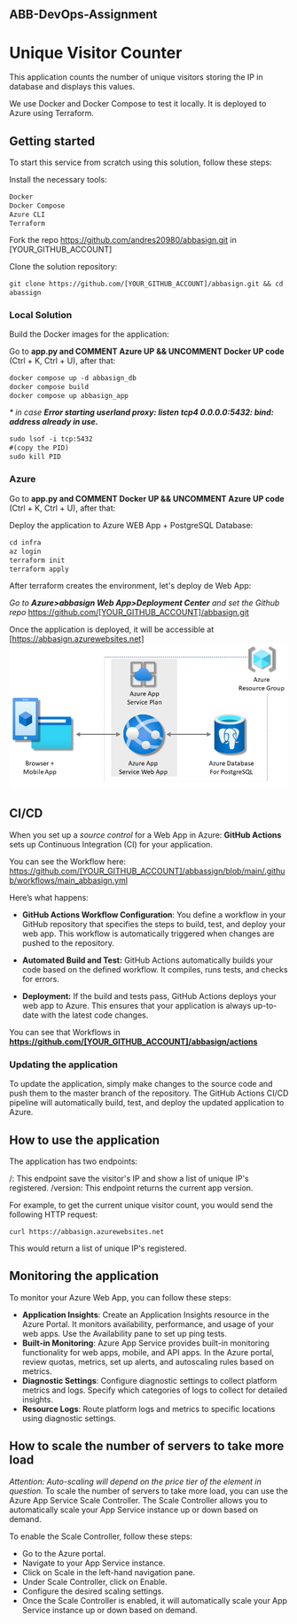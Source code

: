 ## ABB-DevOps-Assignment
# Unique Visitor Counter

This application counts the number of unique visitors storing the IP in database and displays this values.

We use Docker and Docker Compose to test it locally.
It is deployed to Azure using Terraform.


## Getting started
To start this service from scratch using this solution, follow these steps:

Install the necessary tools:
```
Docker
Docker Compose
Azure CLI
Terraform
```
Fork the repo https://github.com/andres20980/abbasign.git in [YOUR_GITHUB_ACCOUNT]

Clone the solution repository:
```
git clone https://github.com/[YOUR_GITHUB_ACCOUNT]/abbasign.git && cd abassign
```
### Local Solution
Build the Docker images for the application:

Go to **app.py and COMMENT Azure UP && UNCOMMENT Docker UP code** (Ctrl + K, Ctrl + U), after that:
```
docker compose up -d abbasign_db
docker compose build
docker compose up abbasign_app
```
_* in case **Error starting userland proxy: listen tcp4 0.0.0.0:5432: bind: address already in use.**_
```
sudo lsof -i tcp:5432
#(copy the PID)
sudo kill PID
```
### Azure
Go to **app.py and COMMENT Docker UP && UNCOMMENT Azure UP code** (Ctrl + K, Ctrl + U), after that:

Deploy the application to Azure WEB App + PostgreSQL Database:
```
cd infra
az login
terraform init
terraform apply
```
After terraform creates the environment, let's deploy de Web App:

_Go to **Azure>abbasign Web App>Deployment Center** and set the Github repo_ https://github.com/[YOUR_GITHUB_ACCOUNT]/abbasign.git

Once the application is deployed, it will be accessible at [https://abbasign.azurewebsites.net]
![External Image](https://raw.githubusercontent.com/andres20980/abbasign/main/abbassign-app-architecture.png)

## CI/CD

When you set up a _source control_ for a Web App in Azure: **GitHub Actions** sets up Continuous Integration (CI) for your application. 

You can see the Workflow here: https://github.com/[YOUR_GITHUB_ACCOUNT]/abbassign/blob/main/.github/workflows/main_abbasign.yml

Here’s what happens:

* **GitHub Actions Workflow Configuration**: You define a workflow in your GitHub repository that specifies the steps to build, test, and deploy your web app. This workflow is automatically triggered when changes are pushed to the repository.

* **Automated Build and Test:** GitHub Actions automatically builds your code based on the defined workflow. It compiles, runs tests, and checks for errors.

* **Deployment:** If the build and tests pass, GitHub Actions deploys your web app to Azure. This ensures that your application is always up-to-date with the latest code changes.

You can see that Workflows in **https://github.com/[YOUR_GITHUB_ACCOUNT]/abbasign/actions**

### Updating the application ###
To update the application, simply make changes to the source code and push them to the master branch of the repository. The GitHub Actions CI/CD pipeline will automatically build, test, and deploy the updated application to Azure.
## How to use the application
The application has two endpoints:

/: This endpoint save the visitor's IP and show a list of unique IP's registered.
/version: This endpoint returns the current app version.

For example, to get the current unique visitor count, you would send the following HTTP request:
```
curl https://abbasign.azurewebsites.net
```
This would return a list of unique IP's registered.

## Monitoring the application
To monitor your Azure Web App, you can follow these steps:

* **Application Insights**: Create an Application Insights resource in the Azure Portal. It monitors availability, performance, and usage of your web apps. Use the Availability pane to set up ping tests.
* **Built-in Monitoring**: Azure App Service provides built-in monitoring functionality for web apps, mobile, and API apps. In the Azure portal, review quotas, metrics, set up alerts, and autoscaling rules based on metrics.
* **Diagnostic Settings**: Configure diagnostic settings to collect platform metrics and logs. Specify which categories of logs to collect for detailed insights.
* **Resource Logs**: Route platform logs and metrics to specific locations using diagnostic settings.

## How to scale the number of servers to take more load
_Attention: Auto-scaling will depend on the price tier of the element in question._
To scale the number of servers to take more load, you can use the Azure App Service Scale Controller. The Scale Controller allows you to automatically scale your App Service instance up or down based on demand.

To enable the Scale Controller, follow these steps:

* Go to the Azure portal.
* Navigate to your App Service instance.
* Click on Scale in the left-hand navigation pane.
* Under Scale Controller, click on Enable.
* Configure the desired scaling settings.
* Once the Scale Controller is enabled, it will automatically scale your App Service instance up or down based on demand.
